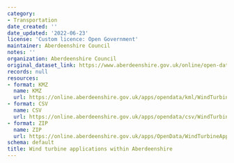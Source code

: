 ```yaml
---
category:
- Transportation
date_created: ''
date_updated: '2022-06-23'
license: 'Custom licence: Open Government'
maintainer: Aberdeenshire Council
notes: ''
organization: Aberdeenshire Council
original_dataset_link: https://www.aberdeenshire.gov.uk/online/open-data/
records: null
resources:
- format: KMZ
  name: KMZ
  url: https://online.aberdeenshire.gov.uk/apps/opendata/kml/WindTurbineApplications.kmz
- format: CSV
  name: CSV
  url: https://online.aberdeenshire.gov.uk/apps/opendata/csv/WindTurbineApplications.csv
- format: ZIP
  name: ZIP
  url: https://online.aberdeenshire.gov.uk/apps/OpenData/WindTurbineApplications.zip
schema: default
title: Wind turbine applications within Aberdeenshire
---
```

